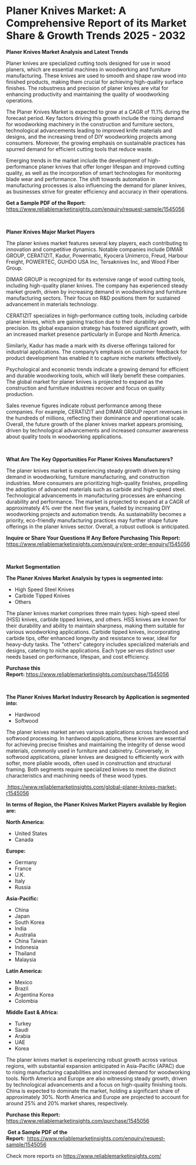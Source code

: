 <p><h1>Planer Knives Market: A Comprehensive Report of its Market Share & Growth Trends 2025 - 2032</h1></p><p><strong>Planer Knives Market Analysis and Latest Trends</strong></p>
<p><p>Planer knives are specialized cutting tools designed for use in wood planers, which are essential machines in woodworking and furniture manufacturing. These knives are used to smooth and shape raw wood into finished products, making them crucial for achieving high-quality surface finishes. The robustness and precision of planer knives are vital for enhancing productivity and maintaining the quality of woodworking operations.</p><p>The Planer Knives Market is expected to grow at a CAGR of 11.1% during the forecast period. Key factors driving this growth include the rising demand for woodworking machinery in the construction and furniture sectors, technological advancements leading to improved knife materials and designs, and the increasing trend of DIY woodworking projects among consumers. Moreover, the growing emphasis on sustainable practices has spurred demand for efficient cutting tools that reduce waste.</p><p>Emerging trends in the market include the development of high-performance planer knives that offer longer lifespan and improved cutting quality, as well as the incorporation of smart technologies for monitoring blade wear and performance. The shift towards automation in manufacturing processes is also influencing the demand for planer knives, as businesses strive for greater efficiency and accuracy in their operations.</p></p>
<p><strong>Get a Sample PDF of the Report:&nbsp;</strong> <a href="https://www.reliablemarketinsights.com/enquiry/request-sample/1545056?utm_campaign=2012&utm_medium=2&utm_source=Github&utm_content=ia&utm_term=17022025&utm_id=planer-knives">https://www.reliablemarketinsights.com/enquiry/request-sample/1545056</a></p>
<p>&nbsp;</p>
<p><strong>Planer Knives Major Market Players</strong></p>
<p><p>The planer knives market features several key players, each contributing to innovation and competitive dynamics. Notable companies include DIMAR GROUP, CERATIZIT, Kadur, Powermatic, Kyocera Unimerco, Freud, Harbour Freight, POWERTEC, GUHDO USA Inc, Tersaknives Inc, and Wood Fiber Group.</p><p>DIMAR GROUP is recognized for its extensive range of wood cutting tools, including high-quality planer knives. The company has experienced steady market growth, driven by increasing demand in woodworking and furniture manufacturing sectors. Their focus on R&D positions them for sustained advancement in materials technology.</p><p>CERATIZIT specializes in high-performance cutting tools, including carbide planer knives, which are gaining traction due to their durability and precision. Its global expansion strategy has fostered significant growth, with an increased market presence particularly in Europe and North America.</p><p>Similarly, Kadur has made a mark with its diverse offerings tailored for industrial applications. The company’s emphasis on customer feedback for product development has enabled it to capture niche markets effectively.</p><p>Psychological and economic trends indicate a growing demand for efficient and durable woodworking tools, which will likely benefit these companies. The global market for planer knives is projected to expand as the construction and furniture industries recover and focus on quality production.</p><p>Sales revenue figures indicate robust performance among these companies. For example, CERATIZIT and DIMAR GROUP report revenues in the hundreds of millions, reflecting their dominance and operational scale. Overall, the future growth of the planer knives market appears promising, driven by technological advancements and increased consumer awareness about quality tools in woodworking applications.</p></p>
<p>&nbsp;</p>
<p><strong>What Are The Key Opportunities For Planer Knives Manufacturers?</strong></p>
<p><p>The planer knives market is experiencing steady growth driven by rising demand in woodworking, furniture manufacturing, and construction industries. More consumers are prioritizing high-quality finishes, propelling the adoption of advanced materials such as carbide and high-speed steel. Technological advancements in manufacturing processes are enhancing durability and performance. The market is projected to expand at a CAGR of approximately 4% over the next five years, fueled by increasing DIY woodworking projects and automation trends. As sustainability becomes a priority, eco-friendly manufacturing practices may further shape future offerings in the planer knives sector. Overall, a robust outlook is anticipated.</p></p>
<p><strong>Inquire or Share Your Questions If Any Before Purchasing This Report:</strong> <a href="https://www.reliablemarketinsights.com/enquiry/pre-order-enquiry/1545056?utm_campaign=2012&utm_medium=2&utm_source=Github&utm_content=ia&utm_term=17022025&utm_id=planer-knives">https://www.reliablemarketinsights.com/enquiry/pre-order-enquiry/1545056</a></p>
<p>&nbsp;</p>
<p><strong>Market Segmentation</strong></p>
<p><strong>The Planer Knives Market Analysis by types is segmented into:</strong></p>
<p><ul><li>High Speed Steel Knives</li><li>Carbide Tipped Knives</li><li>Others</li></ul></p>
<p><p>The planer knives market comprises three main types: high-speed steel (HSS) knives, carbide tipped knives, and others. HSS knives are known for their durability and ability to maintain sharpness, making them suitable for various woodworking applications. Carbide tipped knives, incorporating carbide tips, offer enhanced longevity and resistance to wear, ideal for heavy-duty tasks. The "others" category includes specialized materials and designs, catering to niche applications. Each type serves distinct user needs based on performance, lifespan, and cost efficiency.</p></p>
<p><strong>Purchase this Report:&nbsp;</strong><a href="https://www.reliablemarketinsights.com/purchase/1545056?utm_campaign=2012&utm_medium=2&utm_source=Github&utm_content=ia&utm_term=17022025&utm_id=planer-knives">https://www.reliablemarketinsights.com/purchase/1545056</a></p>
<p>&nbsp;</p>
<p><strong>The Planer Knives Market Industry Research by Application is segmented into:</strong></p>
<p><ul><li>Hardwood</li><li>Softwood</li></ul></p>
<p><p>The planer knives market serves various applications across hardwood and softwood processing. In hardwood applications, these knives are essential for achieving precise finishes and maintaining the integrity of dense wood materials, commonly used in furniture and cabinetry. Conversely, in softwood applications, planer knives are designed to efficiently work with softer, more pliable woods, often used in construction and structural framing. Both segments require specialized knives to meet the distinct characteristics and machining needs of these wood types.</p></p>
<p><a href="https://www.reliablemarketinsights.com/global-planer-knives-market-r1545056?utm_campaign=2012&utm_medium=2&utm_source=Github&utm_content=ia&utm_term=17022025&utm_id=planer-knives">&nbsp;https://www.reliablemarketinsights.com/global-planer-knives-market-r1545056</a></p>
<p><strong>In terms of Region, the Planer Knives Market Players available by Region are:</strong></p>
<p>
    <p> <strong> North America: </strong>
        <ul>
            <li>United States</li>
            <li>Canada</li>
        </ul>
        </p> 
    <p> <strong> Europe: </strong>
        <ul>
            <li>Germany</li>
            <li>France</li>
            <li>U.K.</li>
            <li>Italy</li>
            <li>Russia</li>
        </ul>
        </p> 
    <p> <strong> Asia-Pacific: </strong>
        <ul>
            <li>China</li>
            <li>Japan</li>
            <li>South Korea</li>
            <li>India</li>
            <li>Australia</li>
            <li>China Taiwan</li>
            <li>Indonesia</li>
            <li>Thailand</li>
            <li>Malaysia</li>
        </ul>
        </p> 
    <p> <strong> Latin America: </strong>
        <ul>
            <li>Mexico</li>
            <li>Brazil</li>
            <li>Argentina Korea</li>
            <li>Colombia</li>
        </ul>
        </p> 
    <p> <strong> Middle East & Africa: </strong>
        <ul>
            <li>Turkey</li>
            <li>Saudi</li>
            <li>Arabia</li>
            <li>UAE</li>
            <li>Korea</li>
        </ul>
    </p>
    </p>
<p><p>The planer knives market is experiencing robust growth across various regions, with substantial expansion anticipated in Asia-Pacific (APAC) due to rising manufacturing capabilities and increased demand for woodworking tools. North America and Europe are also witnessing steady growth, driven by technological advancements and a focus on high-quality finishing tools. China is expected to dominate the market, holding a significant share of approximately 30%. North America and Europe are projected to account for around 25% and 20% market shares, respectively.</p></p>
<p><strong>Purchase this Report: </strong><a href="https://www.reliablemarketinsights.com/purchase/1545056?utm_campaign=2012&utm_medium=2&utm_source=Github&utm_content=ia&utm_term=17022025&utm_id=planer-knives">https://www.reliablemarketinsights.com/purchase/1545056</a></p>
<p>&nbsp;<strong>Get a Sample PDF of the Report:&nbsp;&nbsp;</strong><a href="https://www.reliablemarketinsights.com/enquiry/request-sample/1545056?utm_campaign=2012&utm_medium=2&utm_source=Github&utm_content=ia&utm_term=17022025&utm_id=planer-knives">https://www.reliablemarketinsights.com/enquiry/request-sample/1545056</a></p>
<p><strong></strong></p>
<p>Check more reports on <a href="https://www.reliablemarketinsights.com/?utm_campaign=2012&utm_medium=2&utm_source=Github&utm_content=ia&utm_term=17022025&utm_id=planer-knives">https://www.reliablemarketinsights.com/</a></p>